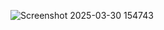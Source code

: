 ![Screenshot 2025-03-30 154743](https://github.com/user-attachments/assets/a5855a49-3758-43bc-9366-6e44923929fa)
